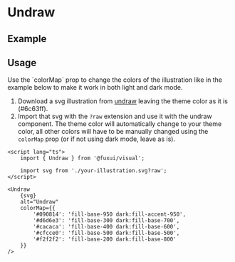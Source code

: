 <script lang="ts">
	import UndrawExample from './Example.svelte';
	import { Alert } from '@fuxui/base';
</script>

# Undraw

## Example

<UndrawExample />

## Usage

<Alert variant="default" type="warning" title="Doesn't work automatically in dark mode">
	<span>
		Use the `colorMap` prop to change the colors of the illustration like in the example below to make it work in both light and dark mode.
	</span>
</Alert>

1. Download a svg illustration from [undraw](https://undraw.co/illustrations) leaving the theme color as it is (#6c63ff).
2. Import that svg with the `?raw` extension and use it with the undraw component. The theme color will automatically change to your theme color, all other colors will have to be manually changed using the `colorMap` prop (or if not using dark mode, leave as is).

```svelte
<script lang="ts">
	import { Undraw } from '@fuxui/visual';

	import svg from './your-illustration.svg?raw';
</script>

<Undraw
	{svg}
	alt="Undraw"
	colorMap={{
		'#090814': 'fill-base-950 dark:fill-accent-950',
		'#d6d6e3': 'fill-base-300 dark:fill-base-700',
		'#cacaca': 'fill-base-400 dark:fill-base-600',
		'#cfcce0': 'fill-base-500 dark:fill-base-500',
		'#f2f2f2': 'fill-base-200 dark:fill-base-800'
	}}
/>
```
